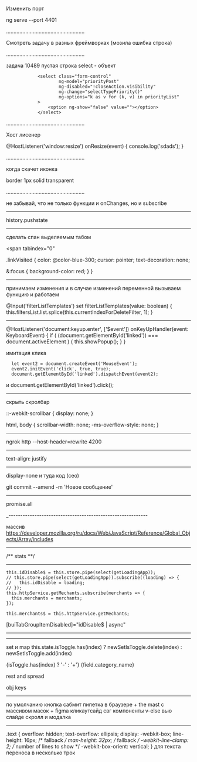 Изменить порт

ng serve --port 4401

.....................................................

Смотреть задачу в разных фреймворках (мозила ошибка строка)

.....................................................


задача 10489 пустая строка select - объект

                <select class="form-control"
                        ng-model="priorityPost"
                        ng-disabled="!closeAction.visibility"
                        ng-change="selectTypePriority()"
                        ng-options="k as v for (k, v) in priorityList"
                >
                    <option ng-show="false" value=""></option>
                </select>

.....................................................

Хост лисенер

  @HostListener('window:resize') onResize(event) {
    console.log('sdads');
  }


.....................................................

когда скачет иконка

border 1px solid transparent


.....................................................

не забывай, что не только функции и onChanges, но и subscribe



----------------------------------------------------------
history.pushstate

----------------------------------------------------------

сделать спан выделяемым табом

<span tabindex="0"

.linkVisited {
  color: @color-blue-300;
  cursor: pointer;
  text-decoration: none;

  &:focus {
    background-color: red;
  }
}

----------------------------------------------------------

принимаем изменения и в случае изменений переменной вызываем функцию и работаем

  @Input('filterListTemplates')
  set filterListTemplates(value: boolean) {
    this.filtersList.list.splice(this.currentIndexForDeleteFilter, 1);
  }


---------------------------------------------------

  @HostListener('document:keyup.enter', ['$event']) onKeyUpHandler(event: KeyboardEvent) {
    if ( (document.getElementById('linked')) === document.activeElement ) {
      this.showPopup();
    }
  }


имитация клика

      let event2 = document.createEvent('MouseEvent');
      event2.initEvent('click', true, true);
      document.getElementById('linked').dispatchEvent(event2);

и document.getElementById('linked').click();


------------------------------------------------------------------

скрыть скролбар


::-webkit-scrollbar {
  display: none;
}

html, body {
  scrollbar-width: none;
  -ms-overflow-style: none;
}

--------------------------------------------------------------------

ngrok http --host-header=rewrite 4200


--------------------------------------------------------------------

text-align: justify

--------------------------------------------------------------------

display-none 
и туда код (сео)

git commit --amend -m 'Новое сообщение'


---------------------------------------------------------------------


promise.all


_-----------------------------------------------------------

массив
https://developer.mozilla.org/ru/docs/Web/JavaScript/Reference/Global_Objects/Array/includes


-----------------------------------------------------------------

/** stats **/


------------------------------------------------------------------

    this.idDisable$ = this.store.pipe(select(getLoadingApp));
    // this.store.pipe(select(getLoadingApp)).subscribe((loading) => {
    //   this.idDisable = loading;
    // });
    this.httpService.getMechants.subscribe(merchants => {
      this.merchants = merchants;
    });
    
    this.merchants$ = this.httpService.getMechants;

[buiTabGroupItemDisabled]="idDisable$ | async"

--------------------------------------------------------------------
<div
    :style="{'left': item.left + 'px'}"
    v-for="item in viewItems" // index была проблема
    :key="item.id" // index была проблема
    class="image-slide"
    :class="{'anim': anim}"
>

---------------------------------------------------------------------

set и map
this.state.isToggle.has(index) ? newSetIsToggle.delete(index) : newSetIsToggle.add(index)
<div>{isToggle.has(index) ? '-' : '+'} {field.category_name}</div>

rest and spread

obj keys

---------------------------------------------------------------------

по умолчанию кнопка сабмит
пипетка в браузере + the mast с массивом масок + figma
кликаутсайд свг компоненты
v-else
вью слайде скролл и модалка

---------------------------------------------------------------------

.text {
   overflow: hidden;
   text-overflow: ellipsis;
   display: -webkit-box;
   line-height: 16px;     /* fallback */
   max-height: 32px;      /* fallback */
   -webkit-line-clamp: 2; /* number of lines to show */
   -webkit-box-orient: vertical;
}
для текста переноса в несколько трок

